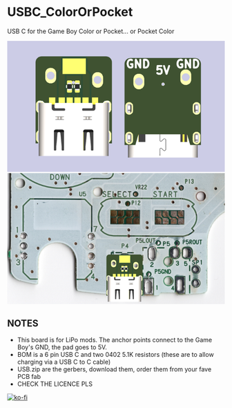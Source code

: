 # USBC_ColorOrPocket
USB C for the Game Boy Color or Pocket... or Pocket Color

![Board](assets/board.png)
![OnGBC](assets/gbc.png)

## NOTES
- This board is for LiPo mods. The anchor points connect to the Game Boy's GND, the pad goes to 5V.
- BOM is a 6 pin USB C and two 0402 5.1K resistors (these are to allow charging via a USB C to C cable)
- USB.zip are the gerbers, download them, order them from your fave PCB fab
- CHECK THE LICENCE PLS

[![ko-fi](https://ko-fi.com/img/githubbutton_sm.svg)](https://ko-fi.com/L4L12T33R)
